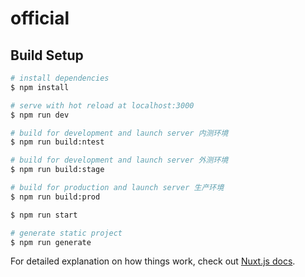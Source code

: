 # official

> 

## Build Setup

```bash
# install dependencies
$ npm install

# serve with hot reload at localhost:3000
$ npm run dev

# build for development and launch server 内测环境
$ npm run build:ntest

# build for development and launch server 外测环境
$ npm run build:stage

# build for production and launch server 生产环境
$ npm run build:prod

$ npm run start

# generate static project
$ npm run generate
```

For detailed explanation on how things work, check out [Nuxt.js docs](https://nuxtjs.org).

